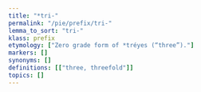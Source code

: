 ```yaml
---
title: "*tri-"
permalink: "/pie/prefix/tri-"
lemma_to_sort: "tri-"
klass: prefix
etymology: ["Zero grade form of *tréyes (“three”)."]
markers: []
synonyms: []
definitions: [["three, threefold"]]
topics: []
---
```

